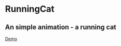 # RunningCat

## An simple animation - a running cat

[Demo](https://miaoxingren.github.io/work.html)
